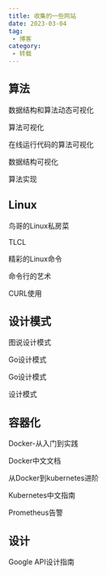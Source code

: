 ```yaml
---
title: 收集的一些网站
date: 2023-03-04
tag:
 - 博客
category:
 - 转载
---
```


<!-- more -->

## 算法

数据结构和算法动态可视化[](https://visualgo.net/zh)

算法可视化[](https://www.chrislaux.com/)

在线运行代码的算法可视化[](https://algorithm-visualizer.org/)

数据结构可视化[](https://www.cs.usfca.edu/~galles/visualization/Algorithms.html)

算法实现[](https://the-algorithms.com/)

## Linux

鸟哥的Linux私房菜[](http://cn.linux.vbird.org/linux_basic/linux_basic.php)

TLCL[](http://billie66.github.io/TLCL/book/)

精彩的Linux命令[](https://www.cnblogs.com/nineep/p/6795650.html)

命令行的艺术[](https://github.com/jlevy/the-art-of-command-line/blob/master/README-zh.md)

CURL使用[](https://everything.curl.dev/)

## 设计模式

图说设计模式[](https://design-patterns.readthedocs.io/zh_CN/latest/)

Go设计模式[](https://golangbyexample.com/all-design-patterns-golang/)

Go设计模式[](https://dev.to/gopher/go-all-design-patterns-code-with-workflow-ea1)

设计模式[](https://refactoringguru.cn/design-patterns)

## 容器化

Docker-从入门到实践[](https://www.cntofu.com/book/139/index.html)

Docker中文文档[](http://www.dockerinfo.net/document)

从Docker到kubernetes进阶[](https://www.qikqiak.com/k8s-book/)

Kubernetes中文指南[](https://jimmysong.io/kubernetes-handbook/)

Prometheus告警[](https://awesome-prometheus-alerts.grep.to/)

## 设计

Google API设计指南[](https://www.bookstack.cn/read/API-design-guide/API-design-guide-README.md)
